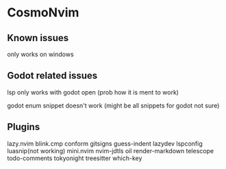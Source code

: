 # CosmoNvim
## Known issues
only works on windows

## Godot related issues
lsp only works with godot open (prob how it is ment to work)

godot enum snippet doesn't work (might be all snippets for godot not sure)

## Plugins
lazy.nvim
blink.cmp
conform
gitsigns
guess-indent
lazydev
lspconfig
luasnip(not working)
mini.nvim
nvim-jdtls
oil
render-markdown
telescope
todo-comments
tokyonight
treesitter
which-key

